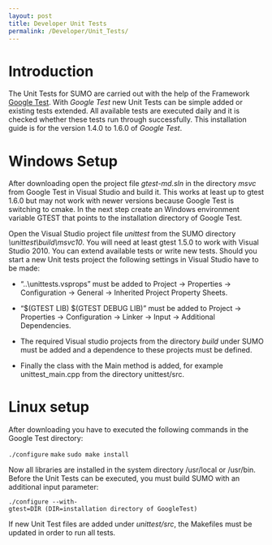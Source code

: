 ```yaml
---
layout: post
title: Developer Unit Tests
permalink: /Developer/Unit_Tests/
---
```


Introduction
============

The Unit Tests for SUMO are carried out with the help of the Framework [Google Test](http://code.google.com/p/googletest/). With *Google Test* new Unit Tests can be simple added or existing tests extended. All available tests are executed daily and it is checked whether these tests run through successfully. This installation guide is for the version 1.4.0 to 1.6.0 of *Google Test*.

Windows Setup
=============

After downloading open the project file *gtest-md.sln* in the directory *msvc* from Google Test in Visual Studio and build it. This works at least up to gtest 1.6.0 but may not work with newer versions because Google Test is switching to cmake. In the next step create an Windows environment variable GTEST that points to the installation directory of Google Test.

Open the Visual Studio project file *unittest* from the SUMO directory *\\unittest\\build\\msvc10*. You will need at least gtest 1.5.0 to work with Visual Studio 2010. You can extend available tests or write new tests. Should you start a new Unit tests project the following settings in Visual Studio have to be made:

-   “..\\unittests.vsprops” must be added to Project -&gt; Properties -&gt; Configuration -&gt; General -&gt; Inherited Project Property Sheets.

<!-- -->

-   “$(GTEST LIB) $(GTEST DEBUG LIB)” must be added to Project -&gt; Properties -&gt; Configuration -&gt; Linker -&gt; Input -&gt; Additional Dependencies.

<!-- -->

-   The required Visual studio projects from the directory *build* under SUMO must be added and a dependence to these projects must be defined.

<!-- -->

-   Finally the class with the Main method is added, for example unittest_main.cpp from the directory unittest/src.

Linux setup
===========

After downloading you have to executed the following commands in the Google Test directory:

`./configure`
`make`
`sudo make install`

Now all libraries are installed in the system directory /usr/local or /usr/bin. Before the Unit Tests can be executed, you must build SUMO with an additional input parameter:

`./configure --with-gtest=DIR (DIR=installation directory of GoogleTest)`

If new Unit Test files are added under *unittest/src*, the Makefiles must be updated in order to run all tests.